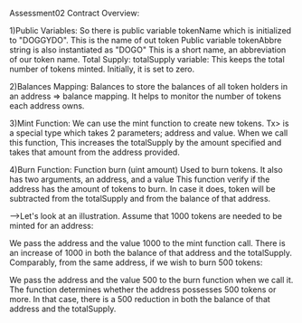 Assessment02 Contract Overview:

1)Public Variables:
  So there is public variable tokenName which is initialized to "DOGGYDO". This is the name of out token
  Public variable tokenAbbre string is also instantiated as "DOGO" This is a short name, an abbreviation of our token name.
  Total Supply: totalSupply variable: This keeps the total number of tokens minted. Initially, it is set to zero.

2)Balances Mapping:
  Balances to store the balances of all token holders in an address => balance mapping. It helps to monitor the number of tokens each address owns.

3)Mint Function:
  We can use the mint function to create new tokens. Tx> is a special type which takes 2 parameters; address and value. When we call this function,
  This increases the totalSupply by the amount specified and takes that amount from the address provided.

4)Burn Function:
  Function burn (uint amount) Used to burn tokens. It also has two arguments, an address, and a value This function verify if the address has the amount of tokens to burn.
  In case it does, token will be subtracted from the totalSupply and from the balance of that address.

-->Let's look at an illustration. Assume that 1000 tokens are needed to be minted for an address:
  
  We pass the address and the value 1000 to the mint function call.
  There is an increase of 1000 in both the balance of that address and the totalSupply.
  Comparably, from the same address, if we wish to burn 500 tokens:

  We pass the address and the value 500 to the burn function when we call it.
  The function determines whether the address possesses 500 tokens or more. In that case, there is a 500 reduction in both the balance of that address and the totalSupply.
